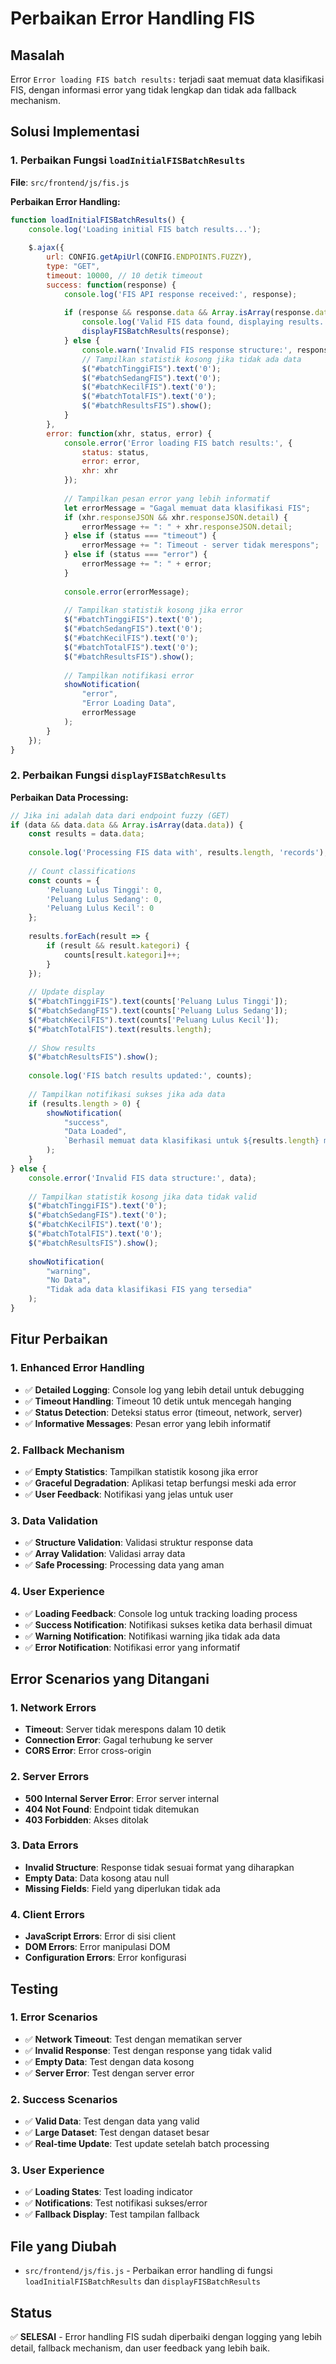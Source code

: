 # Perbaikan Error Handling FIS

## Masalah
Error `Error loading FIS batch results:` terjadi saat memuat data klasifikasi FIS, dengan informasi error yang tidak lengkap dan tidak ada fallback mechanism.

## Solusi Implementasi

### 1. Perbaikan Fungsi `loadInitialFISBatchResults`
**File**: `src/frontend/js/fis.js`

**Perbaikan Error Handling:**
```javascript
function loadInitialFISBatchResults() {
    console.log('Loading initial FIS batch results...');
    
    $.ajax({
        url: CONFIG.getApiUrl(CONFIG.ENDPOINTS.FUZZY),
        type: "GET",
        timeout: 10000, // 10 detik timeout
        success: function(response) {
            console.log('FIS API response received:', response);
            
            if (response && response.data && Array.isArray(response.data)) {
                console.log('Valid FIS data found, displaying results...');
                displayFISBatchResults(response);
            } else {
                console.warn('Invalid FIS response structure:', response);
                // Tampilkan statistik kosong jika tidak ada data
                $("#batchTinggiFIS").text('0');
                $("#batchSedangFIS").text('0');
                $("#batchKecilFIS").text('0');
                $("#batchTotalFIS").text('0');
                $("#batchResultsFIS").show();
            }
        },
        error: function(xhr, status, error) {
            console.error('Error loading FIS batch results:', {
                status: status,
                error: error,
                xhr: xhr
            });
            
            // Tampilkan pesan error yang lebih informatif
            let errorMessage = "Gagal memuat data klasifikasi FIS";
            if (xhr.responseJSON && xhr.responseJSON.detail) {
                errorMessage += ": " + xhr.responseJSON.detail;
            } else if (status === "timeout") {
                errorMessage += ": Timeout - server tidak merespons";
            } else if (status === "error") {
                errorMessage += ": " + error;
            }
            
            console.error(errorMessage);
            
            // Tampilkan statistik kosong jika error
            $("#batchTinggiFIS").text('0');
            $("#batchSedangFIS").text('0');
            $("#batchKecilFIS").text('0');
            $("#batchTotalFIS").text('0');
            $("#batchResultsFIS").show();
            
            // Tampilkan notifikasi error
            showNotification(
                "error",
                "Error Loading Data",
                errorMessage
            );
        }
    });
}
```

### 2. Perbaikan Fungsi `displayFISBatchResults`
**Perbaikan Data Processing:**
```javascript
// Jika ini adalah data dari endpoint fuzzy (GET)
if (data && data.data && Array.isArray(data.data)) {
    const results = data.data;
    
    console.log('Processing FIS data with', results.length, 'records');
    
    // Count classifications
    const counts = {
        'Peluang Lulus Tinggi': 0,
        'Peluang Lulus Sedang': 0,
        'Peluang Lulus Kecil': 0
    };
    
    results.forEach(result => {
        if (result && result.kategori) {
            counts[result.kategori]++;
        }
    });
    
    // Update display
    $("#batchTinggiFIS").text(counts['Peluang Lulus Tinggi']);
    $("#batchSedangFIS").text(counts['Peluang Lulus Sedang']);
    $("#batchKecilFIS").text(counts['Peluang Lulus Kecil']);
    $("#batchTotalFIS").text(results.length);
    
    // Show results
    $("#batchResultsFIS").show();
    
    console.log('FIS batch results updated:', counts);
    
    // Tampilkan notifikasi sukses jika ada data
    if (results.length > 0) {
        showNotification(
            "success",
            "Data Loaded",
            `Berhasil memuat data klasifikasi untuk ${results.length} mahasiswa`
        );
    }
} else {
    console.error('Invalid FIS data structure:', data);
    
    // Tampilkan statistik kosong jika data tidak valid
    $("#batchTinggiFIS").text('0');
    $("#batchSedangFIS").text('0');
    $("#batchKecilFIS").text('0');
    $("#batchTotalFIS").text('0');
    $("#batchResultsFIS").show();
    
    showNotification(
        "warning",
        "No Data",
        "Tidak ada data klasifikasi FIS yang tersedia"
    );
}
```

## Fitur Perbaikan

### 1. Enhanced Error Handling
- ✅ **Detailed Logging**: Console log yang lebih detail untuk debugging
- ✅ **Timeout Handling**: Timeout 10 detik untuk mencegah hanging
- ✅ **Status Detection**: Deteksi status error (timeout, network, server)
- ✅ **Informative Messages**: Pesan error yang lebih informatif

### 2. Fallback Mechanism
- ✅ **Empty Statistics**: Tampilkan statistik kosong jika error
- ✅ **Graceful Degradation**: Aplikasi tetap berfungsi meski ada error
- ✅ **User Feedback**: Notifikasi yang jelas untuk user

### 3. Data Validation
- ✅ **Structure Validation**: Validasi struktur response data
- ✅ **Array Validation**: Validasi array data
- ✅ **Safe Processing**: Processing data yang aman

### 4. User Experience
- ✅ **Loading Feedback**: Console log untuk tracking loading process
- ✅ **Success Notification**: Notifikasi sukses ketika data berhasil dimuat
- ✅ **Warning Notification**: Notifikasi warning jika tidak ada data
- ✅ **Error Notification**: Notifikasi error yang informatif

## Error Scenarios yang Ditangani

### 1. Network Errors
- **Timeout**: Server tidak merespons dalam 10 detik
- **Connection Error**: Gagal terhubung ke server
- **CORS Error**: Error cross-origin

### 2. Server Errors
- **500 Internal Server Error**: Error server internal
- **404 Not Found**: Endpoint tidak ditemukan
- **403 Forbidden**: Akses ditolak

### 3. Data Errors
- **Invalid Structure**: Response tidak sesuai format yang diharapkan
- **Empty Data**: Data kosong atau null
- **Missing Fields**: Field yang diperlukan tidak ada

### 4. Client Errors
- **JavaScript Errors**: Error di sisi client
- **DOM Errors**: Error manipulasi DOM
- **Configuration Errors**: Error konfigurasi

## Testing

### 1. Error Scenarios
- ✅ **Network Timeout**: Test dengan mematikan server
- ✅ **Invalid Response**: Test dengan response yang tidak valid
- ✅ **Empty Data**: Test dengan data kosong
- ✅ **Server Error**: Test dengan server error

### 2. Success Scenarios
- ✅ **Valid Data**: Test dengan data yang valid
- ✅ **Large Dataset**: Test dengan dataset besar
- ✅ **Real-time Update**: Test update setelah batch processing

### 3. User Experience
- ✅ **Loading States**: Test loading indicator
- ✅ **Notifications**: Test notifikasi sukses/error
- ✅ **Fallback Display**: Test tampilan fallback

## File yang Diubah
- `src/frontend/js/fis.js` - Perbaikan error handling di fungsi `loadInitialFISBatchResults` dan `displayFISBatchResults`

## Status
✅ **SELESAI** - Error handling FIS sudah diperbaiki dengan logging yang lebih detail, fallback mechanism, dan user feedback yang lebih baik. 